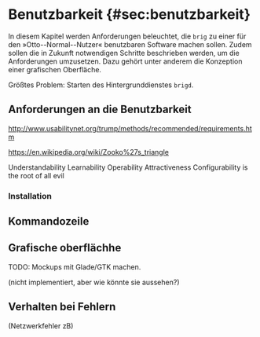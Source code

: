 # Benutzbarkeit {#sec:benutzbarkeit}

In diesem Kapitel werden Anforderungen beleuchtet, die ``brig`` zu einer für
den »Otto--Normal--Nutzer« benutzbaren Software machen sollen. Zudem sollen die
in Zukunft notwendigen Schritte beschrieben werden, um die Anforderungen
umzusetzen. Dazu gehört unter anderem die Konzeption einer grafischen
Oberfläche.


Größtes Problem: Starten des Hintergrunddienstes ``brigd``.


## Anforderungen an die Benutzbarkeit

http://www.usabilitynet.org/trump/methods/recommended/requirements.htm

https://en.wikipedia.org/wiki/Zooko%27s_triangle

Understandability
Learnability
Operability
Attractiveness
Configurability is the root of all evil

### Installation

## Kommandozeile

## Grafische oberflächhe

TODO: Mockups mit Glade/GTK machen.

(nicht implementiert, aber wie könnte sie aussehen?)

## Verhalten bei Fehlern

(Netzwerkfehler zB)
